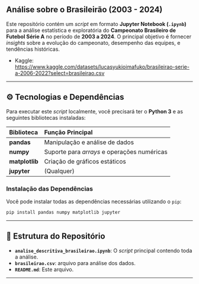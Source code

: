 ## Análise sobre o Brasileirão (2003 - 2024)

Este repositório contém um *script* em formato **Jupyter Notebook (`.ipynb`)** para a análise estatística e exploratória do **Campeonato Brasileiro de Futebol Série A** no período de **2003 a 2024**. O principal objetivo é fornecer *insights* sobre a evolução do campeonato, desempenho das equipes, e tendências históricas.

- Kaggle: https://www.kaggle.com/datasets/lucasyukioimafuko/brasileirao-serie-a-2006-2022?select=brasileirao.csv

-----

## ⚙️ Tecnologias e Dependências

Para executar este *script* localmente, você precisará ter o **Python 3** e as seguintes bibliotecas instaladas:

| Biblioteca | Função Principal |
| :--- | :--- |
| **pandas** | Manipulação e análise de dados |
| **numpy** | Suporte para *arrays* e operações numéricas |
| **matplotlib** | Criação de gráficos estáticos |
| **jupyter** | (Qualquer) | Execução do *notebook* (`.ipynb`) |

### Instalação das Dependências

Você pode instalar todas as dependências necessárias utilizando o `pip`:

```bash
pip install pandas numpy matplotlib jupyter
```

-----

## 📂 Estrutura do Repositório

  * **`analise_descritiva_brasileirao.ipynb`**: O *script* principal contendo toda a análise.
  * **`brasileirao.csv`**: arquivo para análise dos dados.
  * **`README.md`**: Este arquivo.

-----
